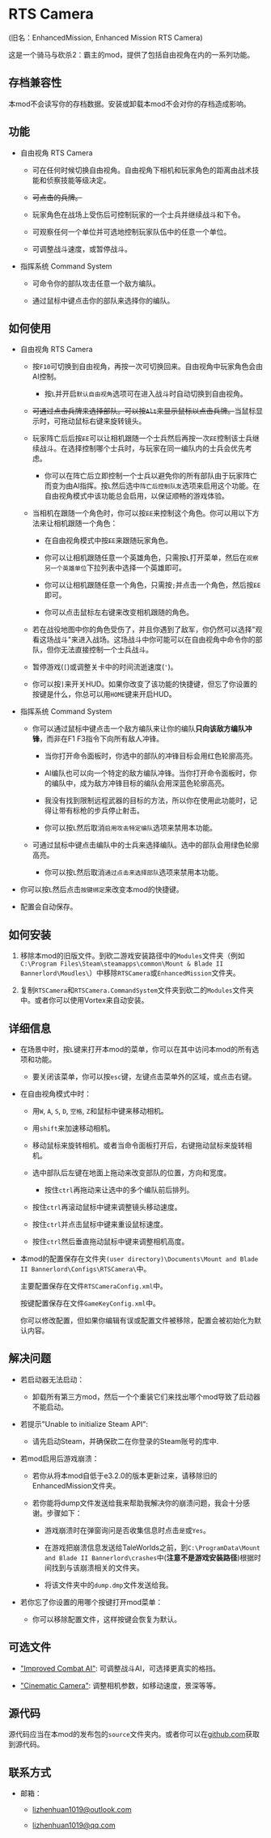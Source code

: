 # RTS Camera
(旧名：EnhancedMission, Enhanced Mission RTS Camera)

这是一个骑马与砍杀2：霸主的mod，提供了包括自由视角在内的一系列功能。

## 存档兼容性
本mod不会读写你的存档数据。安装或卸载本mod不会对你的存档造成影响。

## 功能

- 自由视角 RTS Camera

  - 可在任何时候切换自由视角。自由视角下相机和玩家角色的距离由战术技能和侦察技能等级决定。

  - ~~可点击的兵牌。~~

  - 玩家角色在战场上受伤后可控制玩家的一个士兵并继续战斗和下令。

  - 可观察任何一个单位并可选地控制玩家队伍中的任意一个单位。

  - 可调整战斗速度，或暂停战斗。

- 指挥系统 Command System

  - 可命令你的部队攻击任意一个敌方编队。

  - 通过鼠标中键点击你的部队来选择你的编队。

## 如何使用

- 自由视角 RTS Camera

  - 按`F10`可切换到自由视角，再按一次可切换回来。自由视角中玩家角色会由AI控制。

    - 按`L`并开启`默认自由视角`选项可在进入战斗时自动切换到自由视角。

  - ~~可通过点击兵牌来选择部队。可以按`Alt`来显示鼠标以点击兵牌。~~当鼠标显示时，可拖动鼠标右键来旋转镜头。

  - 玩家阵亡后后按~~`F`~~`E`可以让相机跟随一个士兵然后再按一次~~`F`~~`E`控制该士兵继续战斗。在选择控制哪个士兵时，与玩家在同一编队内的士兵会优先考虑。

    - 你可以在阵亡后立即控制一个士兵以避免你的所有部队由于玩家阵亡而变为由AI指挥。按`L`然后选中`阵亡后控制队友`选项来启用这个功能。在自由视角模式中该功能总会启用，以保证顺畅的游戏体验。

  - 当相机在跟随一个角色时，你可以按~~`F`~~`E`来控制这个角色。你可以用以下方法来让相机跟随一个角色：

    - 在自由视角模式中按~~`F`~~`E`来跟随玩家角色。

    - 你可以让相机跟随任意一个英雄角色，只需按`L`打开菜单，然后在`观察另一个英雄单位`下拉列表中选择一个英雄即可。

    - 你可以让相机跟随任意一个角色，只需按`;`并点击一个角色，然后按~~`F`~~`E`即可。

    - 你可以点击鼠标左右键来改变相机跟随的角色。

  - 若在战役地图中你的角色受伤了，并且你遇到了敌军，你仍然可以选择"观看这场战斗"来进入战场。这场战斗中你可能可以在自由视角中命令你的部队，但你无法直接控制一个士兵战斗。

  - 暂停游戏(`[`)或调整关卡中的时间流逝速度(`'`)。

  - 你可以按`]`来开关HUD。如果你改变了该功能的快捷键，但忘了你设置的按键是什么，你总可以用`HOME`键来开启HUD。

- 指挥系统 Command System

  - 你可以通过鼠标中键点击一个敌方编队来让你的编队**只向该敌方编队冲锋**，而非在F1 F3指令下向所有敌人冲锋。

    - 当你打开命令面板时，你选中的部队的冲锋目标会用红色轮廓高亮。

    - AI编队也可以向一个特定的敌方编队冲锋。当你打开命令面板时，你的编队中，成为敌方冲锋目标的编队会用深蓝色轮廓高亮。

    - 我没有找到限制远程武器的目标的方法，所以你在使用此功能时，记得让带有标枪的步兵停止射击。

    - 你可以按`L`然后取消`启用攻击特定编队`选项来禁用本功能。

  - 可通过鼠标中键点击编队中的士兵来选择编队。选中的部队会用绿色轮廓高亮。

    - 你可以按`L`然后取消`通过点击来选择部队`选项来禁用本功能。

- 你可以按`L`然后点击`按键绑定`来改变本mod的快捷键。

- 配置会自动保存。

## 如何安装
1. 移除本mod的旧版文件。到砍二游戏安装路径中的`Modules`文件夹（例如`C:\Program Files\Steam\steamapps\common\Mount & Blade II Bannerlord\Moudles\`）中移除`RTSCamera`或`EnhancedMission`文件夹。

2. 复制`RTSCamera`和`RTSCamera.CommandSystem`文件夹到砍二的`Modules`文件夹中。或者你可以使用Vortex来自动安装。

## 详细信息

- 在场景中时，按`L`键来打开本mod的菜单，你可以在其中访问本mod的所有选项和功能。

  - 要关闭该菜单，你可以按`esc`键，左键点击菜单外的区域，或点击右键。

- 在自由视角模式中时：

  - 用`W`, `A`, `S`, `D`, `空格`, `Z`和鼠标中键来移动相机。

  - 用`shift`来加速移动相机。

  - 移动鼠标来旋转相机。或者当命令面板打开后，右键拖动鼠标来旋转相机。

  - 选中部队后左键在地面上拖动来改变部队的位置，方向和宽度。

    - 按住`ctrl`再拖动来让选中的多个编队前后排列。

  - 按住`ctrl`再滚动鼠标中键来调整镜头移动速度。

  - 按住`ctrl`并点击鼠标中键来重设鼠标速度。

  - 按住`ctrl`然后垂直拖动鼠标中键来调整相机高度。
  
- 本mod的配置保存在文件夹`(user directory)\Documents\Mount and Blade II Bannerlord\Configs\RTSCamera\`中。

  主要配置保存在文件`RTSCameraConfig.xml`中。

  按键配置保存在文件`GameKeyConfig.xml`中。

  你可以修改配置，但如果你编辑有误或配置文件被移除，配置会被初始化为默认内容。

## 解决问题
- 若启动器无法启动：

  - 卸载所有第三方mod，然后一个个重装它们来找出哪个mod导致了启动器不能启动。

- 若提示"Unable to initialize Steam API":

  - 请先启动Steam，并确保砍二在你登录的Steam账号的库中.

- 若mod启用后游戏崩溃：

  - 若你从将本mod自低于e3.2.0的版本更新过来，请移除旧的EnhancedMission文件夹。

  - 若你能将dump文件发送给我来帮助我解决你的崩溃问题，我会十分感谢。步骤如下：

    - 游戏崩溃时在弹窗询问是否收集信息时点击`是`或`Yes`。

    - 在游戏把崩溃信息发送给TaleWorlds之前，到`C:\ProgramData\Mount and Blade II Bannerlord\crashes`中(**注意不是游戏安装路径**)根据时间找到与该崩溃相关的文件夹。

    - 将该文件夹中的`dump.dmp`文件发送给我。

- 若你忘了你设置的用哪个按键打开mod菜单：

  - 你可以移除配置文件，这样按键会恢复为默认。

## 可选文件
- ["Improved Combat AI"](https://www.nexusmods.com/mountandblade2bannerlord/mods/449/): 可调整战斗AI，可选择更真实的格挡。

- ["Cinematic Camera"](https://www.nexusmods.com/mountandblade2bannerlord/mods/1627): 调整相机参数，如移动速度，景深等等。

## 源代码

源代码应当在本mod的发布包的`source`文件夹内。或者你可以在[github.com](https://github.com/lzh-mb-mod/RTSCamera)获取到源代码。

## 联系方式
- 邮箱：

  - lizhenhuan1019@outlook.com

  - lizhenhuan1019@qq.com
